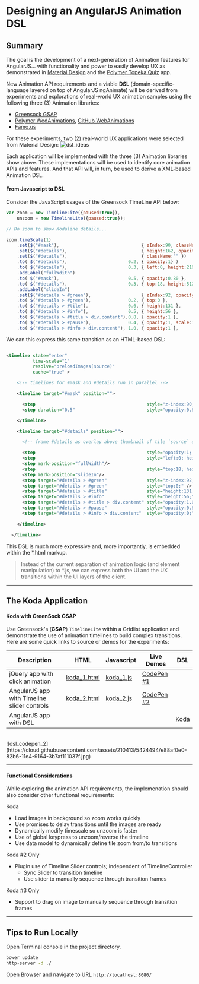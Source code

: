 # Designing an AngularJS Animation DSL

## Summary

The goal is the development of a next-generation of Animation features for AngularJS... with functionality and power to easily develop UX as demonstrated in [Material Design](http://www.google.com/design/spec/material-design/introduction.html) and the [Polymer Topeka Quiz](https://www.polymer-project.org/apps/topeka/) app.

New Animation API requirements and a viable **DSL** (domain-specific-language layered on top of AngularJS ngAnimate) will be derived from experiments and explorations of real-world UX animation samples using the following three (3) Animation libraries:

*  [Greensock GSAP](https://github.com/greensock/GreenSock-JS)
*  [Polymer WedAnimations](https://www.polymer-project.org/platform/web-animations.html), [GitHub  WebAnimations](https://github.com/web-animations/web-animations-js)
*  [Famo.us](http://famo.us/)

For these experiments, two (2) real-world UX applications were selected from Material Design: 
![dsl_ideas](https://cloud.githubusercontent.com/assets/210413/5424470/0d8c746e-82b6-11e4-92ba-3c76a5b89807.jpg)

Each application will be implemented with the three (3) Animation libraries show above. These implementations will be used to identify core animation APIs and features. And that API will, in turn, be used to derive a XML-based Animation DSL.

#### From Javascript to DSL 

Consider the JavaScript usages of the Greensock TimeLine API below:

```js
var zoom = new TimelineLite({paused:true}),
    unzoom = new TimelineLite({paused:true});

// Do zoom to show Kodaline details...

zoom.timeScale(1)
    .set($("#mask"),                               { zIndex:90, className:""})
    .set($("#details"),                            { height:162, opacity:0, width:162 } )
    .set($("#details"),                            { className:"" })
    .to( $("#details"),                       0.2, { opacity:1} )
    .to( $("#details"),                       0.3, { left:0, height:210, width:323 } )
    .addLabel("fullWdith")
    .to( $("#mask"),                          0.5, { opacity:0.80 },        "fullWidth-=0.3" )
    .to( $("#details"),                       0.3, { top:18, height:512 },  "fullWidth-=0.05" )
    .addLabel("slideIn")
    .set($("#details > #green"),                   { zIndex:92, opacity:1.0, top:21, className:"" })
    .to( $("#details > #green"),              0.2, { top:0 },                "slideIn" )
    .to( $("#details > #tile"),               0.6, { height:131 },           "fullWdith")
    .to( $("#details > #info"),               0.5, { height:56 },            "fullWdith+=0.2")
    .to( $("#details > #title > div.content"),0.8, { opacity:1 },            "fullWdith+=0.3")
    .to( $("#details > #pause"),              0.4, { opacity:1, scale:1.0 }, "fullWidth+=0.4")
    .to( $("#details > #info > div.content"), 1.0, { opacity:1 },            "fullWdith+=0.6");
```            

We can this express this same transition as an HTML-based DSL:

```xml

<timeline state="enter"
          time-scale="1"
          resolve="preloadImages(source)"
          cache="true" >

    <!-- timelines for #mask and #details run in parallel -->

    <timeline target="#mask" position="">

      <step                                          style="z-index:90;" class="" />
      <step duration="0.5"                           style="opacity:0.8;" position="300" />

    </timeline>

    <timeline target="#details" position="">

      <!-- frame #details as overlay above thumbnail of tile `source` element -->

      <step                                          style="opacity:1; left:{{source.left}}; top:{{source.top}}; width:{{source.width}}; height:{{source.height}};" class="" />
      <step                                          style="left:0; height:210; width:323;" duration="0.3"  />
      <step mark-position="fullWidth"/>
      <step                                          style="top:18; height:512" duration="300" position="fullWidth-=0.3"/>
      <step mark-position="slideIn"/>
      <step target="#details > #green"               style="z-index:92; opacity:1; top:21;" class="" />
      <step target="#details > #green"               style="top:0;" />
      <step target="#details > #title"               style="height:131;"  duration="200" position="fullWidth" />
      <step target="#details > #info"                style="height:56;"   duration="0.6" position="fullWidth+=0.2" />
      <step target="#details > #title > div.content" style="opacity:1.0;" duration="500" position="fullWidth+=0.3" />
      <step target="#details > #pause"               style="opacity:0.8;" duration="800" position="fullWidth+=0.4" />
      <step target="#details > #info > div.content"  style="opacity:0;"   duration="0.4" position="fullWidth+=0.6" />

    </timeline>

  </timeline>

```

This DSL is much more expressive and, more importantly, is embedded within the *.html markup. 

> Instead of the current separation of animation logic (and element manipulation) to *.js, we can express both the UI and the UX transitions within the UI layers of the client.

---

## The Koda Application

#### Koda with GreenSock GSAP 

Use Greensock's (**GSAP**) `TimelineLite` within a Gridlist application and demonstrate the use of animation timelines to build complex transitions. Here are some quick links to source or demos for the experiments:

| Description | HTML | Javascript | Live Demos | DSL |
|--------|--------|--------|--------|--------|
| jQuery app with click animation | [koda_1.html](src/koda_1.html) |  [koda_1.js](src/assets/js/koda_1.js) | [CodePen #1](http://codepen.io/ThomasBurleson/pen/OPMgqj) |  | 
| AngularJS app with Timeline slider controls | [koda_2.html](src/koda_2.html) |  [koda_2.js](src/assets/js/koda_2.js) | [CodePen #2](http://codepen.io/ThomasBurleson/pen/ByKVGg)  | |
| AngularJS app with DSL |  | |  | [Koda](https://github.com/ThomasBurleson/angularjs-animations-dsl/tree/master/docs/dsl)|
<br/>
![dsl_codepen_2](https://cloud.githubusercontent.com/assets/210413/5424494/e88af0e0-82b6-11e4-9164-3b7af111037f.jpg)

---

#### Functional Considerations

While exploring the animation API requirements, the implemenation should also consider other functional requirements:

Koda 

- Load images in background so zoom works quickly
- Use promises to delay transitions until the images are ready
- Dynamically modify timescale so unzoom is faster
- Use of global keypress to unzoom/reverse the timeline
- Use data model to dynamically define tile zoom from/to transitions

Koda #2 Only

- Plugin use of Timeline Slider controls; independent of TimelineController
  - Sync Slider to transition timeline
  - Use slider to manually sequence through transition frames

Koda #3 Only

- Support to drag on image to manually sequence through transition frames

---

## Tips to Run Locally

Open Terminal console in the project directory.

```sh
bower update
http-server -d ./
```

Open Browser and navigate to URL `http://localhost:8080/`
